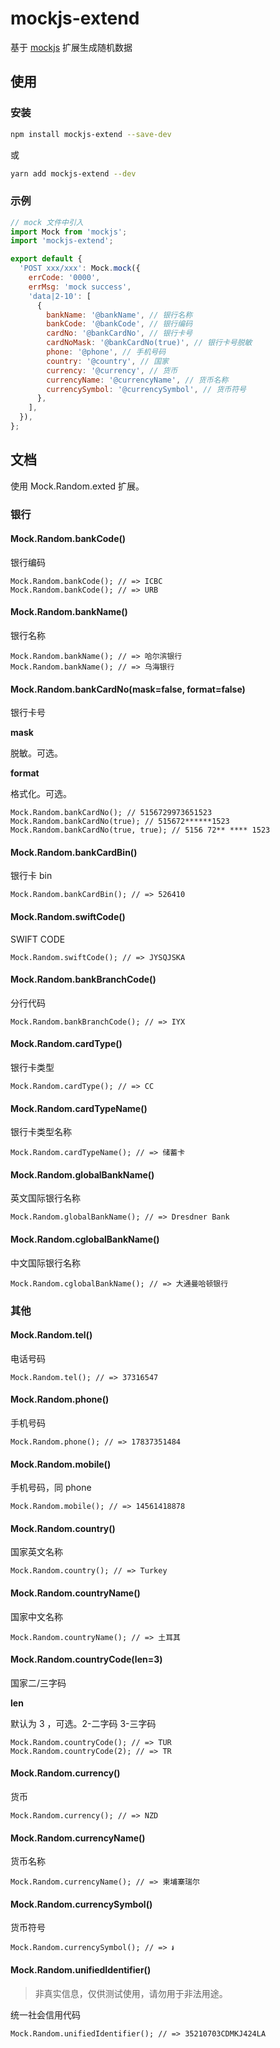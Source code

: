 # mockjs-extend

基于 [mockjs](https://github.com/nuysoft/Mock/wiki) 扩展生成随机数据

## 使用

### 安装

```bash
npm install mockjs-extend --save-dev
```

或

```bash
yarn add mockjs-extend --dev
```

### 示例

```javascript
// mock 文件中引入
import Mock from 'mockjs';
import 'mockjs-extend';

export default {
  'POST xxx/xxx': Mock.mock({
    errCode: '0000',
    errMsg: 'mock success',
    'data|2-10': [
      {
        bankName: '@bankName', // 银行名称
        bankCode: '@bankCode', // 银行编码
        cardNo: '@bankCardNo', // 银行卡号
        cardNoMask: '@bankCardNo(true)', // 银行卡号脱敏
        phone: '@phone', // 手机号码
        country: '@country', // 国家
        currency: '@currency', // 货币
        currencyName: '@currencyName', // 货币名称
        currencySymbol: '@currencySymbol', // 货币符号
      },
    ],
  }),
};
```

## 文档

使用 Mock.Random.exted 扩展。

### 银行

#### Mock.Random.bankCode()

银行编码

```text
Mock.Random.bankCode(); // => ICBC
Mock.Random.bankCode(); // => URB
```

#### Mock.Random.bankName()

银行名称

```text
Mock.Random.bankName(); // => 哈尔滨银行
Mock.Random.bankName(); // => 乌海银行
```

#### Mock.Random.bankCardNo(mask=false, format=false)

银行卡号

**mask**

脱敏。可选。

**format**

格式化。可选。

```text
Mock.Random.bankCardNo(); // 5156729973651523
Mock.Random.bankCardNo(true); // 515672******1523
Mock.Random.bankCardNo(true, true); // 5156 72** **** 1523
```

#### Mock.Random.bankCardBin()

银行卡 bin

```text
Mock.Random.bankCardBin(); // => 526410
```

#### Mock.Random.swiftCode()

SWIFT CODE

```text
Mock.Random.swiftCode(); // => JYSQJSKA
```

#### Mock.Random.bankBranchCode()

分行代码

```text
Mock.Random.bankBranchCode(); // => IYX
```

#### Mock.Random.cardType()

银行卡类型

```text
Mock.Random.cardType(); // => CC
```

#### Mock.Random.cardTypeName()

银行卡类型名称

```text
Mock.Random.cardTypeName(); // => 储蓄卡
```

#### Mock.Random.globalBankName()

英文国际银行名称

```text
Mock.Random.globalBankName(); // => Dresdner Bank
```

#### Mock.Random.cglobalBankName()

中文国际银行名称

```text
Mock.Random.cglobalBankName(); // => 大通曼哈顿银行
```

### 其他

#### Mock.Random.tel()

电话号码

```text
Mock.Random.tel(); // => 37316547
```

#### Mock.Random.phone()

手机号码

```text
Mock.Random.phone(); // => 17837351484
```

#### Mock.Random.mobile()

手机号码，同 phone

```text
Mock.Random.mobile(); // => 14561418878
```

#### Mock.Random.country()

国家英文名称

```text
Mock.Random.country(); // => Turkey
```

#### Mock.Random.countryName()

国家中文名称

```text
Mock.Random.countryName(); // => 土耳其
```

#### Mock.Random.countryCode(len=3)

国家二/三字码

**len**

默认为 3 ，可选。2-二字码 3-三字码

```text
Mock.Random.countryCode(); // => TUR
Mock.Random.countryCode(2); // => TR
```

#### Mock.Random.currency()

货币

```text
Mock.Random.currency(); // => NZD
```

#### Mock.Random.currencyName()

货币名称

```text
Mock.Random.currencyName(); // => 柬埔寨瑞尔
```

#### Mock.Random.currencySymbol()

货币符号

```text
Mock.Random.currencySymbol(); // => ៛
```

#### Mock.Random.unifiedIdentifier()

> 非真实信息，仅供测试使用，请勿用于非法用途。

统一社会信用代码

```text
Mock.Random.unifiedIdentifier(); // => 35210703CDMKJ424LA
```
